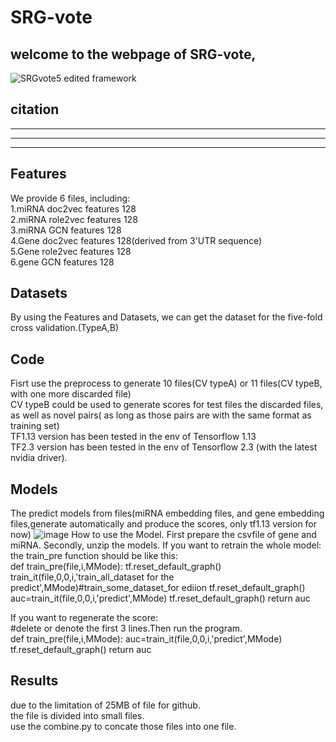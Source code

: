 # SRG-vote
## welcome to the webpage of SRG-vote, 
![SRGvote5 edited framework](https://user-images.githubusercontent.com/33061177/152988170-7378c75a-b7db-412d-8f32-416e65f17740.png)
## citation
-------------
---------------------
----------------------------------
##

## Features
We provide 6 files, including:  
1.miRNA doc2vec features 128  
2.miRNA role2vec features 128  
3.miRNA GCN features 128  
4.Gene doc2vec features 128(derived from 3'UTR sequence)  
5.Gene role2vec features 128  
6.gene GCN features 128


## Datasets
By using the Features and Datasets, we can get the dataset for the five-fold cross validation.(TypeA,B)  

## Code
Fisrt use the preprocess to generate 10 files(CV typeA) or 11 files(CV typeB, with one more discarded file)  
CV typeB could be used to generate scores for test files the discarded files, as well as novel pairs( as long as those pairs are with the same format as training set)  
TF1.13 version has been tested in the env of Tensorflow 1.13  
TF2.3 version has been tested in the env of Tensorflow 2.3 (with the latest nvidia driver).  
## Models
The predict models from files(miRNA embedding files, and gene embedding files,generate automatically and produce the scores, only tf1.13 version for now)
![image](https://user-images.githubusercontent.com/33061177/153279013-f56ce762-665b-4114-9c96-dbc1d916519a.png)
How to use the Model.
First prepare the csvfile of gene and miRNA.
Secondly, unzip the models.
If you want to retrain the whole model:  
the train_pre function should be like this:  
def train_pre(file,i,MMode):
   tf.reset_default_graph() 
   train_it(file,0,0,i,'train_all_dataset for the predict',MMode)#train_some_dataset_for ediion
   tf.reset_default_graph() 
   auc=train_it(file,0,0,i,'predict',MMode)
   tf.reset_default_graph() 
   return auc  
   
 If you want to regenerate the score:  
 #delete or denote the first 3 lines.Then run the program.  
 def train_pre(file,i,MMode):
   auc=train_it(file,0,0,i,'predict',MMode)
   tf.reset_default_graph() 
   return auc
 
## Results
due to the limitation of 25MB of file for github.  
the file is divided into small files.  
use the combine.py to concate those files into one file.  
